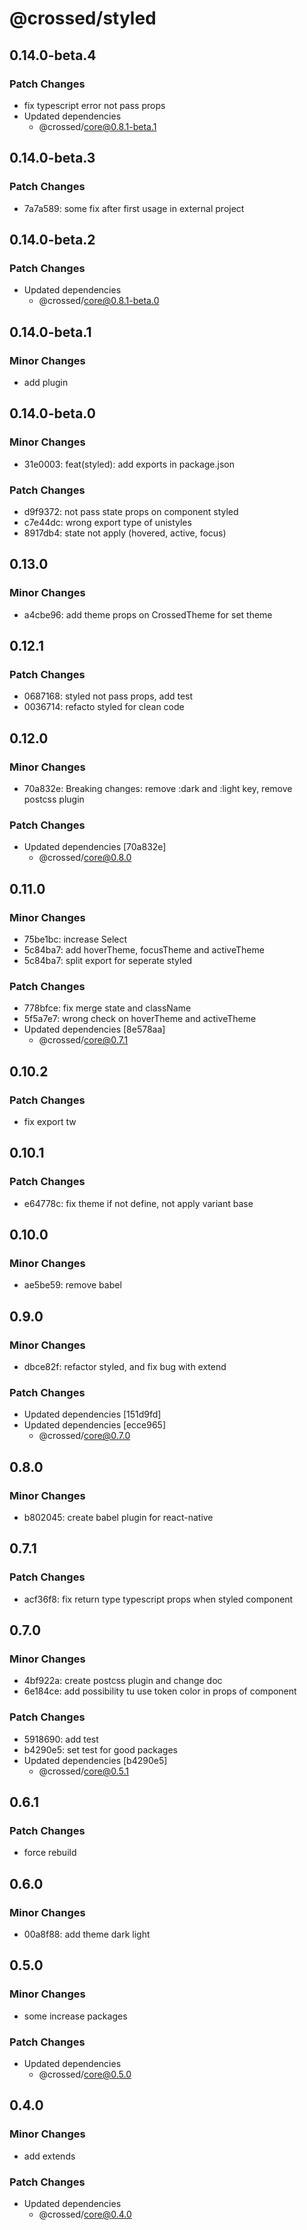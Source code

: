 # @crossed/styled

## 0.14.0-beta.4

### Patch Changes

- fix typescript error not pass props
- Updated dependencies
  - @crossed/core@0.8.1-beta.1

## 0.14.0-beta.3

### Patch Changes

- 7a7a589: some fix after first usage in external project

## 0.14.0-beta.2

### Patch Changes

- Updated dependencies
  - @crossed/core@0.8.1-beta.0

## 0.14.0-beta.1

### Minor Changes

- add plugin

## 0.14.0-beta.0

### Minor Changes

- 31e0003: feat(styled): add exports in package.json

### Patch Changes

- d9f9372: not pass state props on component styled
- c7e44dc: wrong export type of unistyles
- 8917db4: state not apply (hovered, active, focus)

## 0.13.0

### Minor Changes

- a4cbe96: add theme props on CrossedTheme for set theme

## 0.12.1

### Patch Changes

- 0687168: styled not pass props, add test
- 0036714: refacto styled for clean code

## 0.12.0

### Minor Changes

- 70a832e: Breaking changes: remove :dark and :light key, remove postcss plugin

### Patch Changes

- Updated dependencies [70a832e]
  - @crossed/core@0.8.0

## 0.11.0

### Minor Changes

- 75be1bc: increase Select
- 5c84ba7: add hoverTheme, focusTheme and activeTheme
- 5c84ba7: split export for seperate styled

### Patch Changes

- 778bfce: fix merge state and className
- 5f5a7e7: wrong check on hoverTheme and activeTheme
- Updated dependencies [8e578aa]
  - @crossed/core@0.7.1

## 0.10.2

### Patch Changes

- fix export tw

## 0.10.1

### Patch Changes

- e64778c: fix theme if not define, not apply variant base

## 0.10.0

### Minor Changes

- ae5be59: remove babel

## 0.9.0

### Minor Changes

- dbce82f: refactor styled, and fix bug with extend

### Patch Changes

- Updated dependencies [151d9fd]
- Updated dependencies [ecce965]
  - @crossed/core@0.7.0

## 0.8.0

### Minor Changes

- b802045: create babel plugin for react-native

## 0.7.1

### Patch Changes

- acf36f8: fix return type typescript props when styled component

## 0.7.0

### Minor Changes

- 4bf922a: create postcss plugin and change doc
- 6e184ce: add possibility tu use token color in props of component

### Patch Changes

- 5918690: add test
- b4290e5: set test for good packages
- Updated dependencies [b4290e5]
  - @crossed/core@0.5.1

## 0.6.1

### Patch Changes

- force rebuild

## 0.6.0

### Minor Changes

- 00a8f88: add theme dark light

## 0.5.0

### Minor Changes

- some increase packages

### Patch Changes

- Updated dependencies
  - @crossed/core@0.5.0

## 0.4.0

### Minor Changes

- add extends

### Patch Changes

- Updated dependencies
  - @crossed/core@0.4.0
